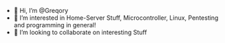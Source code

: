 - 👋 Hi, I’m @Greqory
- 👀 I’m interested in Home-Server Stuff, Microcontroller, Linux, Pentesting and programming in general!
- 💞️ I’m looking to collaborate on interesting Stuff
<!---
GregorThu/GregorThu is a ✨ special ✨ repository because its `README.md` (this file) appears on your GitHub profile.
You can click the Preview link to take a look at your changes.
--->
